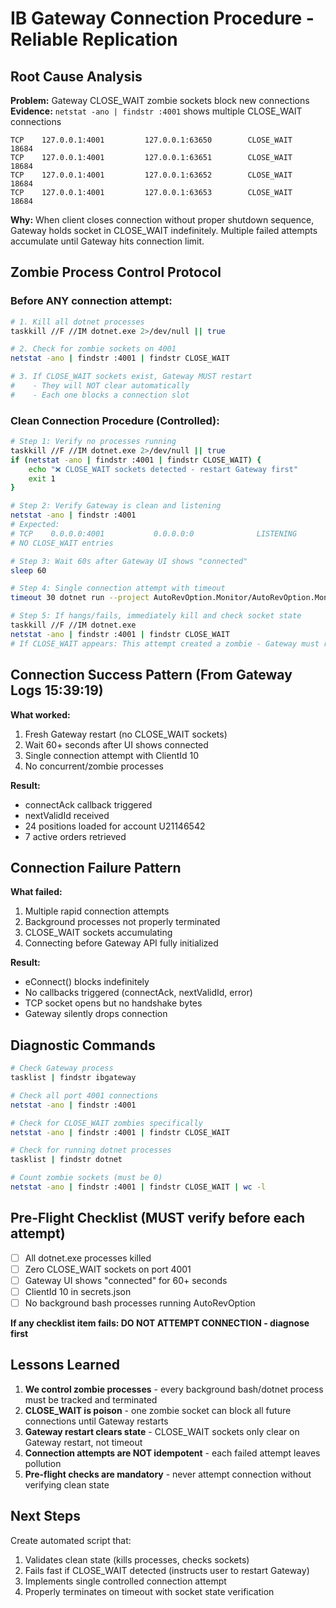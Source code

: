 # IB Gateway Connection Procedure - Reliable Replication

## Root Cause Analysis

**Problem:** Gateway CLOSE_WAIT zombie sockets block new connections
**Evidence:** `netstat -ano | findstr :4001` shows multiple CLOSE_WAIT connections

```
TCP    127.0.0.1:4001         127.0.0.1:63650        CLOSE_WAIT      18684
TCP    127.0.0.1:4001         127.0.0.1:63651        CLOSE_WAIT      18684
TCP    127.0.0.1:4001         127.0.0.1:63652        CLOSE_WAIT      18684
TCP    127.0.0.1:4001         127.0.0.1:63653        CLOSE_WAIT      18684
```

**Why:** When client closes connection without proper shutdown sequence, Gateway holds socket in CLOSE_WAIT indefinitely. Multiple failed attempts accumulate until Gateway hits connection limit.

## Zombie Process Control Protocol

### Before ANY connection attempt:

```bash
# 1. Kill all dotnet processes
taskkill //F //IM dotnet.exe 2>/dev/null || true

# 2. Check for zombie sockets on 4001
netstat -ano | findstr :4001 | findstr CLOSE_WAIT

# 3. If CLOSE_WAIT sockets exist, Gateway MUST restart
#    - They will NOT clear automatically
#    - Each one blocks a connection slot
```

### Clean Connection Procedure (Controlled):

```bash
# Step 1: Verify no processes running
taskkill //F //IM dotnet.exe 2>/dev/null || true
if (netstat -ano | findstr :4001 | findstr CLOSE_WAIT) {
    echo "❌ CLOSE_WAIT sockets detected - restart Gateway first"
    exit 1
}

# Step 2: Verify Gateway is clean and listening
netstat -ano | findstr :4001
# Expected:
# TCP    0.0.0.0:4001           0.0.0.0:0              LISTENING       <PID>
# NO CLOSE_WAIT entries

# Step 3: Wait 60s after Gateway UI shows "connected"
sleep 60

# Step 4: Single connection attempt with timeout
timeout 30 dotnet run --project AutoRevOption.Monitor/AutoRevOption.Monitor.csproj

# Step 5: If hangs/fails, immediately kill and check socket state
taskkill //F //IM dotnet.exe
netstat -ano | findstr :4001 | findstr CLOSE_WAIT
# If CLOSE_WAIT appears: This attempt created a zombie - Gateway must restart
```

## Connection Success Pattern (From Gateway Logs 15:39:19)

**What worked:**
1. Fresh Gateway restart (no CLOSE_WAIT sockets)
2. Wait 60+ seconds after UI shows connected
3. Single connection attempt with ClientId 10
4. No concurrent/zombie processes

**Result:**
- connectAck callback triggered
- nextValidId received
- 24 positions loaded for account U21146542
- 7 active orders retrieved

## Connection Failure Pattern

**What failed:**
1. Multiple rapid connection attempts
2. Background processes not properly terminated
3. CLOSE_WAIT sockets accumulating
4. Connecting before Gateway API fully initialized

**Result:**
- eConnect() blocks indefinitely
- No callbacks triggered (connectAck, nextValidId, error)
- TCP socket opens but no handshake bytes
- Gateway silently drops connection

## Diagnostic Commands

```bash
# Check Gateway process
tasklist | findstr ibgateway

# Check all port 4001 connections
netstat -ano | findstr :4001

# Check for CLOSE_WAIT zombies specifically
netstat -ano | findstr :4001 | findstr CLOSE_WAIT

# Check for running dotnet processes
tasklist | findstr dotnet

# Count zombie sockets (must be 0)
netstat -ano | findstr :4001 | findstr CLOSE_WAIT | wc -l
```

## Pre-Flight Checklist (MUST verify before each attempt)

- [ ] All dotnet.exe processes killed
- [ ] Zero CLOSE_WAIT sockets on port 4001
- [ ] Gateway UI shows "connected" for 60+ seconds
- [ ] ClientId 10 in secrets.json
- [ ] No background bash processes running AutoRevOption

**If any checklist item fails: DO NOT ATTEMPT CONNECTION - diagnose first**

## Lessons Learned

1. **We control zombie processes** - every background bash/dotnet process must be tracked and terminated
2. **CLOSE_WAIT is poison** - one zombie socket can block all future connections until Gateway restarts
3. **Gateway restart clears state** - CLOSE_WAIT sockets only clear on Gateway restart, not timeout
4. **Connection attempts are NOT idempotent** - each failed attempt leaves pollution
5. **Pre-flight checks are mandatory** - never attempt connection without verifying clean state

## Next Steps

Create automated script that:
1. Validates clean state (kills processes, checks sockets)
2. Fails fast if CLOSE_WAIT detected (instructs user to restart Gateway)
3. Implements single controlled connection attempt
4. Properly terminates on timeout with socket state verification

